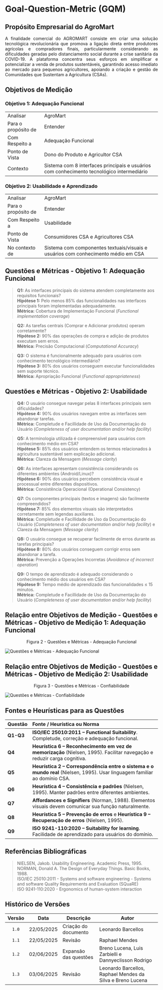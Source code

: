 # Goal-Question-Metric (GQM)

## Propósito Empresarial do AgroMart
<div align="justify">

A finalidade comercial do AGROMART consiste em criar uma solução tecnológica revolucionária que promova a ligação direta entre produtores agrícolas e compradores finais, particularmente considerando as dificuldades geradas pelo distanciamento social durante a crise sanitária da COVID-19. A plataforma concentra seus esforços em simplificar e potencializar a venda de produtos sustentáveis, garantindo acesso imediato ao mercado para pequenos agricultores, apoiando a criação e gestão de Comunidades que Sustentam a Agricultura (CSAs).

</div>

## Objetivos de Medição

### Objetivo 1: Adequação Funcional
|||
|---|---|
| Analisar | AgroMart |
| Para o propósito de | Entender |
| Com Respeito a | Adequação Funcional |
| Ponto de Vista | Dono do Produto e Agricultor CSA |
| Contexto | Sistema com 8 interfaces principais e usuários com conhecimento tecnológico intermediário |

### Objetivo 2: Usabilidade e Aprendizado
|||
|---|---|
| Analisar | AgroMart |
| Para o propósito de | Entender |
| Com Respeito a | Usabilidade |
| Ponto de Vista | Consumidores CSA e Agricultores CSA |
| No contexto de | Sistema com componentes textuais/visuais e usuários com conhecimento médio em CSA |

## Questões e Métricas - Objetivo 1: Adequação Funcional

> **Q1:** As interfaces principais do sistema atendem completamente aos requisitos funcionais?  
> **Hipótese 1:** Pelo menos 85% das funcionalidades nas interfaces principais foram implementadas adequadamente.  
> **Métrica:** Cobertura de Implementação Funcional (*Functional implementation coverage*)

> **Q2:** As tarefas centrais (Comprar e Adicionar produtos) operam corretamente?  
> **Hipótese 2:** 90% das operações de compra e adição de produtos executam sem erros.  
> **Métrica:** Precisão Computacional (*Computational Accuracy*)

> **Q3:** O sistema é funcionalmente adequado para usuários com conhecimento tecnológico intermediário?  
> **Hipótese 3:** 80% dos usuários conseguem executar funcionalidades sem suporte técnico.  
> **Métrica:** Apropriação Funcional (*Functional appropriateness*)

## Questões e Métricas - Objetivo 2: Usabilidade

> **Q4:** O usuário consegue navegar pelas 8 interfaces principais sem dificuldades?  
> **Hipótese 4:** 90% dos usuários navegam entre as interfaces sem abandonar tarefas.  
> **Métrica:** Completude e Facillidade de Uso da Documentação do Usuário
(*Completeness of user documentation and/or help facility*)

> **Q5:** A terminologia utilizada é compreensível para usuários com conhecimento médio em CSA?  
> **Hipótese 5:** 85% dos usuários entendem os termos relacionados à agricultura sustentável sem explicação adicional.  
> **Métrica:** Clareza da Mensagem
(*Message clarity*)

> **Q6:** As interfaces apresentam consistência considerando os diferentes ambientes (Android/Linux)?  
> **Hipótese 6:** 90% dos usuários percebem consistência visual e processual entre diferentes dispositivos.  
> **Métrica:** Consistência Operacional
(Operational Consistency)

> **Q7:** Os componentes principais (textos e imagens) são facilmente compreendidos?  
> **Hipótese 7:** 85% dos elementos visuais são interpretados corretamente sem legendas auxiliares.  
> **Métrica:** Completude e Facillidade de Uso da Documentação do Usuário
(*Completeness of user documentation and/or help facility*) e Clareza da Mensagem
(*Message clarity*)

> **Q8:** O usuário consegue se recuperar facilmente de erros durante as tarefas principais?        
> **Hipótese 8:** 80% dos usuários conseguem corrigir erros sem abandonar a tarefa.  
> **Métrica:** Prevenção a Operações Incorretas
(*Avoidance of incorrect operation*)

> **Q9:** O tempo de aprendizado é adequado considerando o conhecimento médio dos usuários em CSA?            
> **Hipótese 9:** Tempo médio de aprendizado das funcionalidades ≤ 15 minutos.  
> **Métrica:** Completude e Facillidade de Uso da Documentação do Usuário
(*Completeness of user documentation and/or help facility*)

## Relação entre Objetivos de Medição - Questões e Métricas - Objetivo de Medição 1: Adequação Funcional

<center><p>Figura 2 - Questões e Métricas - Adequação Funcional</p></center>

![Questões e Métricas - Adequação Funcional](../assets/functional.jpg)

## Relação entre Objetivos de Medição - Questões e Métricas - Objetivo de Medição 2: Usabilidade

<center><p>Figura 3 - Questões e Métricas - Confiabilidade</p></center>

![Questões e Métricas - Confiabilidade](../assets/usability.jpg)


## Fontes e Heurísticas para as Questões

| Questão | Fonte / Heurística ou Norma |
|:---|:---|
| **Q1-Q3** | **ISO/IEC 25010:2011 – Functional Suitability**. Completude, correção e adequação funcional. |
| **Q4** | **Heurística 6 – Reconhecimento em vez de memorização** (Nielsen, 1995). Facilitar navegação e reduzir carga cognitiva. |
| **Q5** | **Heurística 2 – Correspondência entre o sistema e o mundo real** (Nielsen, 1995). Usar linguagem familiar ao domínio CSA. |
| **Q6** | **Heurística 4 – Consistência e padrões** (Nielsen, 1995). Manter padrões entre diferentes ambientes. |
| **Q7** | **Affordances e Signifiers** (Norman, 1988). Elementos visuais devem comunicar sua função naturalmente. |
| **Q8** | **Heurística 5 – Prevenção de erros** e **Heurística 9 – Recuperação de erros** (Nielsen, 1995). |
| **Q9** | **ISO 9241-110:2020 – Suitability for learning**. Facilidade de aprendizado para usuários do domínio. |

## Referências Bibliográficas
> NIELSEN, Jakob. Usability Engineering. Academic Press, 1995.  
> NORMAN, Donald A. The Design of Everyday Things. Basic Books, 1988.  
> ISO/IEC 25010:2011 - Systems and software engineering - Systems and software Quality Requirements and Evaluation (SQuaRE)  
> ISO 9241-110:2020 - Ergonomics of human-system interaction

## Histórico de Versões

|Versão|Data|Descrição|Autor|
|:----:|----|---------|-----|
|`1.0`|22/05/2025|Criação do documento|Leonardo Barcellos|
|`1.1`|22/05/2025|Revisão|Raphael Mendes|
|`1.2`|02/06/2025|Expansão das questões|Breno Lucena, Luis Zarbielli e Dannyeclisson Rodrigo|
|`1.3`|03/06/2025|Revisão|Leonardo Barcellos, Raphael Mendes da Silva e Breno Lucena|